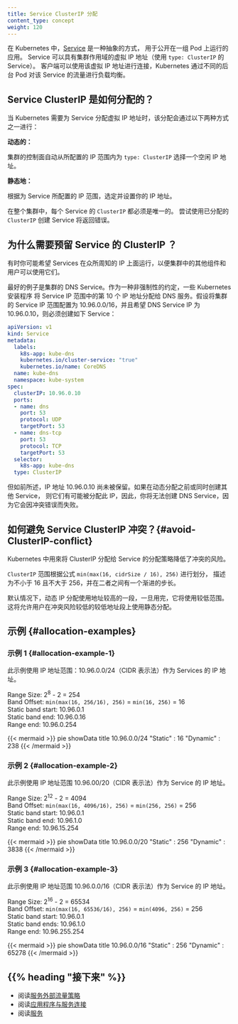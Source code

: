 ```yaml
---
title: Service ClusterIP 分配
content_type: concept
weight: 120
---
```


<!--
reviewers:
- sftim
- thockin
title: Service ClusterIP allocation
content_type: concept
weight: 120
-->

<!-- overview -->
<!--
In Kubernetes, [Services](/docs/concepts/services-networking/service/) are an abstract way to expose
an application running on a set of Pods. Services
can have a cluster-scoped virtual IP address (using a Service of `type: ClusterIP`).
Clients can connect using that virtual IP address, and Kubernetes then load-balances traffic to that
Service across the different backing Pods.
-->

在 Kubernetes 中，[Service](/zh-cn/docs/concepts/services-networking/service/) 是一种抽象的方式，
用于公开在一组 Pod 上运行的应用。
Service 可以具有集群作用域的虚拟 IP 地址（使用 `type: ClusterIP` 的 Service）。
客户端可以使用该虚拟 IP 地址进行连接，Kubernetes 通过不同的后台 Pod 对该 Service 的流量进行负载均衡。
<!-- body -->
<!--
## How Service ClusterIPs are allocated?
When Kubernetes needs to assign a virtual IP address for a Service,
that assignment happens one of two ways:
_dynamically_
: the cluster's control plane automatically picks a free IP address from within the configured IP range for `type: ClusterIP` Services.
_statically_
: you specify an IP address of your choice, from within the configured IP range for Services.
Across your whole cluster, every Service `ClusterIP` must be unique.
Trying to create a Service with a specific `ClusterIP` that has already
been allocated will return an error.
-->
## Service ClusterIP 是如何分配的？
当 Kubernetes 需要为 Service 分配虚拟 IP 地址时，该分配会通过以下两种方式之一进行：

**动态的：**

集群的控制面自动从所配置的 IP 范围内为 `type: ClusterIP` 选择一个空闲 IP 地址。

**静态地：**

根据为 Service 所配置的 IP 范围，选定并设置你的 IP 地址。

在整个集群中，每个 Service 的 `ClusterIP` 都必须是唯一的。
尝试使用已分配的 `ClusterIP` 创建 Service 将返回错误。

<!--
## Why do you need to reserve Service Cluster IPs?
Sometimes you may want to have Services running in well-known IP addresses, so other components and
users in the cluster can use them.
The best example is the DNS Service for the cluster. As a soft convention, some Kubernetes installers assign the 10th IP address from
the Service IP range to the DNS service. Assuming you configured your cluster with Service IP range
10.96.0.0/16 and you want your DNS Service IP to be 10.96.0.10, you'd have to create a Service like
this:
-->
## 为什么需要预留 Service 的 ClusterIP ？

有时你可能希望 Services 在众所周知的 IP 上面运行，以便集群中的其他组件和用户可以使用它们。

最好的例子是集群的 DNS Service。作为一种非强制性的约定，一些 Kubernetes 安装程序
将 Service IP 范围中的第 10 个 IP 地址分配给 DNS 服务。假设将集群的 Service IP 范围配置为 
10.96.0.0/16，并且希望 DNS Service IP 为 10.96.0.10，则必须创建如下 Service：

```yaml
apiVersion: v1
kind: Service
metadata:
  labels:
    k8s-app: kube-dns
    kubernetes.io/cluster-service: "true"
    kubernetes.io/name: CoreDNS
  name: kube-dns
  namespace: kube-system
spec:
  clusterIP: 10.96.0.10
  ports:
  - name: dns
    port: 53
    protocol: UDP
    targetPort: 53
  - name: dns-tcp
    port: 53
    protocol: TCP
    targetPort: 53
  selector:
    k8s-app: kube-dns
  type: ClusterIP
```
<!--
but as it was explained before, the IP address 10.96.0.10 has not been reserved; if other Services are created
before or in parallel with dynamic allocation, there is a chance they can allocate this IP, hence,
you will not be able to create the DNS Service because it will fail with a conflict error.
-->
但如前所述，IP 地址 10.96.0.10 尚未被保留。如果在动态分配之前或同时创建其他 Service，
则它们有可能被分配此 IP，因此，你将无法创建 DNS Service，因为它会因冲突错误而失败。

<!--
## How can you avoid Service ClusterIP conflicts? {#avoid-ClusterIP-conflict}
The allocation strategy implemented in Kubernetes to allocate ClusterIPs to Services reduces the
risk of collision.
The `ClusterIP` range is divided, based on the formula `min(max(16, cidrSize / 16), 256)`,
described as _never less than 16 or more than 256 with a graduated step between them_.
Dynamic IP assignment uses the upper band by default, once this has been exhausted it will
use the lower range. This will allow users to use static allocations on the lower band with a low
risk of collision.
-->

## 如何避免 Service ClusterIP 冲突？{#avoid-ClusterIP-conflict}

Kubernetes 中用來将 ClusterIP 分配给 Service 的分配策略降低了冲突的风险。

`ClusterIP` 范围根据公式 `min(max(16, cidrSize / 16), 256)` 进行划分，
描述为不小于 16 且不大于 256，并在二者之间有一个渐进的步长。

默认情况下，动态 IP 分配使用地址较高的一段，一旦用完，它将使用较低范围。
这将允许用户在冲突风险较低的较低地址段上使用静态分配。

<!--
## Examples {#allocation-examples}
-->
## 示例 {#allocation-examples}

<!--
### Example 1 {#allocation-example-1}
This example uses the IP address range: 10.96.0.0/24 (CIDR notation) for the IP addresses
of Services.
-->
### 示例 1 {#allocation-example-1}

此示例使用 IP 地址范围：10.96.0.0/24（CIDR 表示法）作为 Services 的 IP 地址。

Range Size: 2<sup>8</sup> - 2 = 254  
Band Offset: `min(max(16, 256/16), 256)` = `min(16, 256)` = 16  
Static band start: 10.96.0.1  
Static band end: 10.96.0.16  
Range end: 10.96.0.254   

{{< mermaid >}}
pie showData
    title 10.96.0.0/24
    "Static" : 16
    "Dynamic" : 238
{{< /mermaid >}}
<!--
### Example 2 {#allocation-example-2}
This example uses the IP address range: 10.96.0.0/20 (CIDR notation) for the IP addresses
of Services.
-->
### 示例 2 {#allocation-example-2}

此示例使用 IP 地址范围 10.96.00/20（CIDR 表示法）作为 Service 的 IP 地址。

Range Size: 2<sup>12</sup> - 2 = 4094  
Band Offset: `min(max(16, 4096/16), 256)` = `min(256, 256)` = 256  
Static band start: 10.96.0.1  
Static band end: 10.96.1.0  
Range end: 10.96.15.254  

{{< mermaid >}}
pie showData
    title 10.96.0.0/20
    "Static" : 256
    "Dynamic" : 3838
{{< /mermaid >}}
<!--
### Example 3 {#allocation-example-3}
This example uses the IP address range: 10.96.0.0/16 (CIDR notation) for the IP addresses
of Services.
-->
### 示例 3 {#allocation-example-3}

此示例使用 IP 地址范围 10.96.0.0/16（CIDR 表示法）作为 Service 的 IP 地址。

Range Size: 2<sup>16</sup> - 2 = 65534  
Band Offset: `min(max(16, 65536/16), 256)` = `min(4096, 256)` = 256  
Static band start: 10.96.0.1  
Static band ends: 10.96.1.0  
Range end: 10.96.255.254  

{{< mermaid >}}
pie showData
    title 10.96.0.0/16
    "Static" : 256
    "Dynamic" : 65278
{{< /mermaid >}}
<!--
## {{% heading "whatsnext" %}}
* Read about [Service External Traffic Policy](/docs/tasks/access-application-cluster/create-external-load-balancer/#preserving-the-client-source-ip)
* Read about [Connecting Applications with Services](/docs/concepts/services-networking/connect-applications-service/)
* Read about [Services](/docs/concepts/services-networking/service/)
-->
## {{% heading "接下来" %}}

* 阅读[服务外部流量策略](/zh-cn/docs/tasks/access-application-cluster/create-external-load-balancer/#preserving-the-client-source-ip)
* 阅读[应用程序与服务连接](/zh-cn/docs/concepts/services-networking/connect-applications-service/)
* 阅读[服务](/zh-cn/docs/concepts/services-networking/service/)
